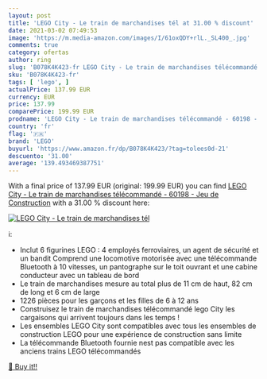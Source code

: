 ```yaml
---
layout: post
title: 'LEGO City - Le train de marchandises tél at 31.00 % discount'
date: 2021-03-02 07:49:53
image: 'https://m.media-amazon.com/images/I/61oxQDY+rlL._SL400_.jpg'
comments: true
category: ofertas
author: ring
slug: 'B078K4K423-fr LEGO City - Le train de marchandises télécommandé - 60198...'
sku: 'B078K4K423-fr'
tags: [ 'lego', ]
actualPrice: 137.99 EUR
currency: EUR
price: 137.99
comparePrice: 199.99 EUR
prodname: 'LEGO City - Le train de marchandises télécommandé - 60198 - Jeu de Construction'
country: 'fr'
flag: '🇫🇷'
brand: 'LEGO'
buyurl: 'https://www.amazon.fr/dp/B078K4K423/?tag=tolees0d-21'
descuento: '31.00'
average: '139.493469387751'
---
```


With a final price of 137.99 EUR (original: 199.99 EUR) you can find [LEGO City - Le train de marchandises télécommandé - 60198 - Jeu de Construction](https://www.amazon.fr/dp/B078K4K423/?tag=tolees0d-21) with a  31.00 % discount here:

[![LEGO City - Le train de marchandises tél](https://m.media-amazon.com/images/I/61oxQDY+rlL._SL400_.jpg)](https://www.amazon.fr/dp/B078K4K423/?tag=tolees0d-21)

ℹ️:

- Inclut 6 figurines LEGO : 4 employés ferroviaires, un agent de sécurité et un bandit Comprend une locomotive motorisée avec une télécommande Bluetooth à 10 vitesses, un pantographe sur le toit ouvrant et une cabine conducteur avec un tableau de bord
- Le train de marchandises mesure au total plus de 11 cm de haut, 82 cm de long et 6 cm de large
- 1226 pièces pour les garçons et les filles de 6 à 12 ans
- Construisez le train de marchandises télécommandé lego City les cargaisons qui arrivent toujours dans les temps !
- Les ensembles LEGO City sont compatibles avec tous les ensembles de construction LEGO pour une expérience de construction sans limite
- La télécommande Bluetooth fournie nest pas compatible avec les anciens trains LEGO télécommandés

[🛒 Buy it!!](https://www.amazon.fr/dp/B078K4K423/?tag=tolees0d-21)
